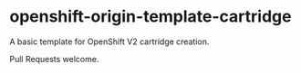 openshift-origin-template-cartridge
===================================

A basic template for OpenShift V2 cartridge creation.

Pull Requests welcome.
